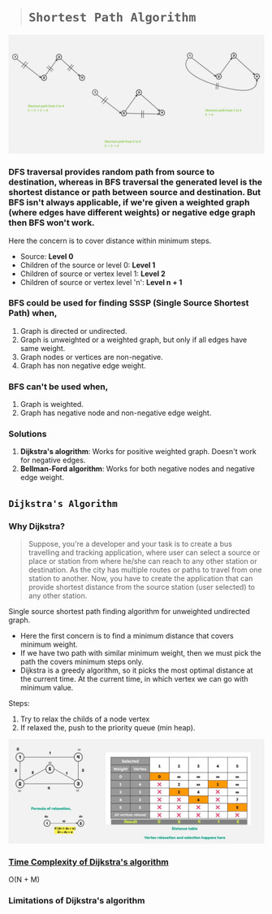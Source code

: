 > # ```Shortest Path Algorithm```
![shortest_path_example](shortest_path-1.jpg)

### DFS traversal provides random path from source to destination, whereas in BFS traversal the generated level is the shortest distance or path between source and destination. But BFS isn't always applicable, if we're given a weighted graph (where edges have different weights) or negative edge graph then BFS won't work.

Here the concern is to cover distance within minimum steps.

- Source: **Level 0** 
- Children of the source or level 0: **Level 1**
- Children of source or vertex level 1: **Level 2**
- Children of source or vertex level 'n': **Level n + 1**

### BFS could be used for finding **SSSP** (Single Source Shortest Path) when, 
1. Graph is directed or undirected.
2. Graph is unweighted or a weighted graph, but only if all edges have same weight.
3. Graph nodes or vertices are non-negative.
4. Graph has non negative edge weight.

### BFS can't be used when,  
1. Graph is weighted.
2. Graph has negative node and non-negative edge weight.

### Solutions
1. **Dijkstra's alogrithm**: Works for positive weighted graph. Doesn't work for negative edges. 
2. **Bellman-Ford algorithm**: Works for both negative nodes and negative edge weight.

## ```Dijkstra's Algorithm```

### Why Dijkstra?
> Suppose, you're a developer and your task is to create a bus travelling and tracking application, where user can select a source or place or station from where he/she can reach to any other station or destination. As the city has multiple routes or paths to travel from one station to another. Now, you have to create the application that can provide shortest distance from the source station (user selected) to any other station.

Single source shortest path finding algorithm for unweighted undirected graph.   
- Here the first concern is to find a minimum distance that covers minimum weight. 
- If we have two path with similar minimum weight, then we must pick the path the covers minimum steps only.
- Dijkstra is a greedy algorithm, so it picks the most optimal distance at the current time. At the current time, in which vertex we can go with minimum value.

Steps:
1. Try to relax the childs of a node vertex
2. If relaxed the, push to the priority queue (min heap).

![](dijkstra_visualize.jpg)

### <ins>Time Complexity of Dijkstra's algorithm</ins>
O(N + M)

### Limitations of Dijkstra's algorithm

